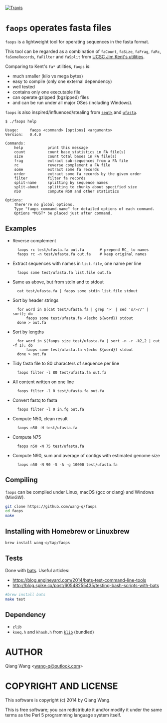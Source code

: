 [![Travis](https://img.shields.io/travis/wang-q/faops.svg)](https://travis-ci.org/wang-q/faops)

# `faops` operates fasta files

`faops` is a lightweight tool for operating sequences in the fasta
format.

This tool can be regarded as a combination of `faCount`, `faSize`,
`faFrag`, `faRc`, `faSomeRecords`, `faFilter` and `faSplit` from
[UCSC Jim Kent's utilities](http://hgdownload.cse.ucsc.edu/admin/exe/).

Comparing to Kent's `fa*` utilities, `faops` is:

* much smaller (kilo vs mega bytes)
* easy to compile (only one external dependency)
* well tested
* contains only one executable file
* can operate gzipped (bgzipped) files
* and can be run under all major OSes (including Windows).

`faops` is also inspired/influenced/stealing from
[`seqtk`](https://github.com/lh3/seqtk) and
[`ufasta`](http://www.genome.umd.edu/masurca.html).

```
$ ./faops help

Usage:     faops <command> [options] <arguments>
Version:   0.4.0

Commands:
    help           print this message
    count          count base statistics in FA file(s)
    size           count total bases in FA file(s)
    frag           extract sub-sequences from a FA file
    rc             reverse complement a FA file
    some           extract some fa records
    order          extract some fa records by the given order
    filter         filter fa records
    split-name     splitting by sequence names
    split-about    splitting to chunks about specified size
    n50            compute N50 and other statistics

Options:
    There're no global options.
    Type "faops command-name" for detailed options of each command.
    Options *MUST* be placed just after command.
```

## Examples

* Reverse complement

        faops rc test/ufasta.fa out.fa       # prepend RC_ to names
        faops rc -n test/ufasta.fa out.fa    # keep original names

* Extract sequences with names in `list.file`, one name per line

        faops some test/ufasta.fa list.file out.fa

* Same as above, but from stdin and to stdout

        cat test/ufasta.fa | faops some stdin list.file stdout

* Sort by header strings

        for word in $(cat test/ufasta.fa | grep '>' | sed 's/>//' | sort); do
            faops some test/ufasta.fa <(echo ${word}) stdout
        done > out.fa

* Sort by lengths

        for word in $(faops size test/ufasta.fa | sort -n -r -k2,2 | cut -f 1); do
            faops some test/ufasta.fa <(echo ${word}) stdout
        done > out.fa

* Tidy fasta file to 80 characters of sequence per line

        faops filter -l 80 test/ufasta.fa out.fa

* All content written on one line

        faops filter -l 0 test/ufasta.fa out.fa

* Convert fastq to fasta

        faops filter -l 0 in.fq out.fa

* Compute N50, clean result

        faops n50 -H test/ufasta.fa

* Compute N75

        faops n50 -N 75 test/ufasta.fa

* Compute N90, sum and average of contigs with estimated genome size

        faops n50 -N 90 -S -A -g 10000 test/ufasta.fa

## Compiling

`faops` can be compiled under Linux, macOS (gcc or clang) and Windows
(MinGW).

```bash
git clone https://github.com/wang-q/faops
cd faops
make
```

## Installing with Homebrew or Linuxbrew

```bash
brew install wang-q/tap/faops
```

## Tests

Done with [bats](https://github.com/sstephenson/bats). Useful articles:

* https://blog.engineyard.com/2014/bats-test-command-line-tools
* http://blog.spike.cx/post/60548255435/testing-bash-scripts-with-bats

```bash
#brew install bats
make test
```

## Dependency

* `zlib`
* `kseq.h` and `khash.h` from
  [`klib`](https://github.com/attractivechaos/klib) (bundled)

# AUTHOR

Qiang Wang &lt;wang-q@outlook.com&gt;

# COPYRIGHT AND LICENSE

This software is copyright (c) 2014 by Qiang Wang.

This is free software; you can redistribute it and/or modify it under
the same terms as the Perl 5 programming language system itself.
